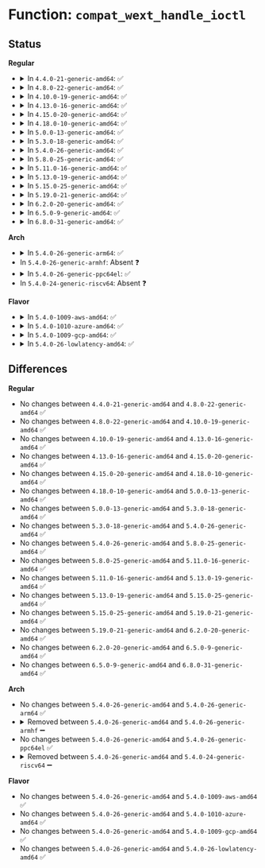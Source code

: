 # Function: <code>compat_wext_handle_ioctl</code>

## Status
<b>Regular</b>
<ul>
<li>
<details>
<summary>In <code>4.4.0-21-generic-amd64</code>: ✅</summary>

```c
int compat_wext_handle_ioctl(struct net * net, unsigned int cmd, long unsigned int arg)
```

```json
{
  "name": "compat_wext_handle_ioctl",
  "collision_type": "Unique Global",
  "inline_type": "No",
  "funcs": [
    {
      "addr": 18446744071587276528,
      "name": "compat_wext_handle_ioctl",
      "external": true,
      "loc": "net/wireless/wext-core.c:1087",
      "file": "net/wireless/wext-core.c",
      "inline": "seen, unknown",
      "caller_inline": [],
      "caller_func": [
        "net/socket.c:compat_sock_ioctl"
      ]
    }
  ],
  "symbols": [
    {
      "addr": 18446744071587276528,
      "name": "compat_wext_handle_ioctl",
      "section": ".text",
      "bind": "STB_GLOBAL",
      "size": 270
    }
  ]
}
```
</details>
</li>
<li>
<details>
<summary>In <code>4.8.0-22-generic-amd64</code>: ✅</summary>

```c
int compat_wext_handle_ioctl(struct net * net, unsigned int cmd, long unsigned int arg)
```

```json
{
  "name": "compat_wext_handle_ioctl",
  "collision_type": "Unique Global",
  "inline_type": "No",
  "funcs": [
    {
      "addr": 18446744071587742288,
      "name": "compat_wext_handle_ioctl",
      "external": true,
      "loc": "net/wireless/wext-core.c:1090",
      "file": "net/wireless/wext-core.c",
      "inline": "seen, unknown",
      "caller_inline": [],
      "caller_func": [
        "net/socket.c:compat_sock_ioctl"
      ]
    }
  ],
  "symbols": [
    {
      "addr": 18446744071587742288,
      "name": "compat_wext_handle_ioctl",
      "section": ".text",
      "bind": "STB_GLOBAL",
      "size": 270
    }
  ]
}
```
</details>
</li>
<li>
<details>
<summary>In <code>4.10.0-19-generic-amd64</code>: ✅</summary>

```c
int compat_wext_handle_ioctl(struct net * net, unsigned int cmd, long unsigned int arg)
```

```json
{
  "name": "compat_wext_handle_ioctl",
  "collision_type": "Unique Global",
  "inline_type": "No",
  "funcs": [
    {
      "addr": 18446744071587957520,
      "name": "compat_wext_handle_ioctl",
      "external": true,
      "loc": "net/wireless/wext-core.c:1090",
      "file": "net/wireless/wext-core.c",
      "inline": "seen, unknown",
      "caller_inline": [],
      "caller_func": [
        "net/socket.c:compat_sock_ioctl"
      ]
    }
  ],
  "symbols": [
    {
      "addr": 18446744071587957520,
      "name": "compat_wext_handle_ioctl",
      "section": ".text",
      "bind": "STB_GLOBAL",
      "size": 270
    }
  ]
}
```
</details>
</li>
<li>
<details>
<summary>In <code>4.13.0-16-generic-amd64</code>: ✅</summary>

```c
int compat_wext_handle_ioctl(struct net * net, unsigned int cmd, long unsigned int arg)
```

```json
{
  "name": "compat_wext_handle_ioctl",
  "collision_type": "Unique Global",
  "inline_type": "No",
  "funcs": [
    {
      "addr": 18446744071588115600,
      "name": "compat_wext_handle_ioctl",
      "external": true,
      "loc": "net/wireless/wext-core.c:1086",
      "file": "net/wireless/wext-core.c",
      "inline": "seen, unknown",
      "caller_inline": [],
      "caller_func": [
        "net/socket.c:compat_sock_ioctl"
      ]
    }
  ],
  "symbols": [
    {
      "addr": 18446744071588115600,
      "name": "compat_wext_handle_ioctl",
      "section": ".text",
      "bind": "STB_GLOBAL",
      "size": 276
    }
  ]
}
```
</details>
</li>
<li>
<details>
<summary>In <code>4.15.0-20-generic-amd64</code>: ✅</summary>

```c
int compat_wext_handle_ioctl(struct net * net, unsigned int cmd, long unsigned int arg)
```

```json
{
  "name": "compat_wext_handle_ioctl",
  "collision_type": "Unique Global",
  "inline_type": "No",
  "funcs": [
    {
      "addr": 18446744071588663408,
      "name": "compat_wext_handle_ioctl",
      "external": true,
      "loc": "net/wireless/wext-core.c:1086",
      "file": "net/wireless/wext-core.c",
      "inline": "seen, unknown",
      "caller_inline": [],
      "caller_func": [
        "net/socket.c:compat_sock_ioctl"
      ]
    }
  ],
  "symbols": [
    {
      "addr": 18446744071588663408,
      "name": "compat_wext_handle_ioctl",
      "section": ".text",
      "bind": "STB_GLOBAL",
      "size": 276
    }
  ]
}
```
</details>
</li>
<li>
<details>
<summary>In <code>4.18.0-10-generic-amd64</code>: ✅</summary>

```c
int compat_wext_handle_ioctl(struct net * net, unsigned int cmd, long unsigned int arg)
```

```json
{
  "name": "compat_wext_handle_ioctl",
  "collision_type": "Unique Global",
  "inline_type": "No",
  "funcs": [
    {
      "addr": 18446744071589030096,
      "name": "compat_wext_handle_ioctl",
      "external": true,
      "loc": "net/wireless/wext-core.c:1089",
      "file": "net/wireless/wext-core.c",
      "inline": "seen, unknown",
      "caller_inline": [],
      "caller_func": [
        "net/socket.c:compat_sock_ioctl"
      ]
    }
  ],
  "symbols": [
    {
      "addr": 18446744071589030096,
      "name": "compat_wext_handle_ioctl",
      "section": ".text",
      "bind": "STB_GLOBAL",
      "size": 270
    }
  ]
}
```
</details>
</li>
<li>
<details>
<summary>In <code>5.0.0-13-generic-amd64</code>: ✅</summary>

```c
int compat_wext_handle_ioctl(struct net * net, unsigned int cmd, long unsigned int arg)
```

```json
{
  "name": "compat_wext_handle_ioctl",
  "collision_type": "Unique Global",
  "inline_type": "No",
  "funcs": [
    {
      "addr": 18446744071589256080,
      "name": "compat_wext_handle_ioctl",
      "external": true,
      "loc": "net/wireless/wext-core.c:1089",
      "file": "net/wireless/wext-core.c",
      "inline": "seen, unknown",
      "caller_inline": [],
      "caller_func": [
        "net/socket.c:compat_sock_ioctl"
      ]
    }
  ],
  "symbols": [
    {
      "addr": 18446744071589256080,
      "name": "compat_wext_handle_ioctl",
      "section": ".text",
      "bind": "STB_GLOBAL",
      "size": 270
    }
  ]
}
```
</details>
</li>
<li>
<details>
<summary>In <code>5.3.0-18-generic-amd64</code>: ✅</summary>

```c
int compat_wext_handle_ioctl(struct net * net, unsigned int cmd, long unsigned int arg)
```

```json
{
  "name": "compat_wext_handle_ioctl",
  "collision_type": "Unique Global",
  "inline_type": "No",
  "funcs": [
    {
      "addr": 18446744071589711120,
      "name": "compat_wext_handle_ioctl",
      "external": true,
      "loc": "net/wireless/wext-core.c:1089",
      "file": "net/wireless/wext-core.c",
      "inline": "seen, unknown",
      "caller_inline": [],
      "caller_func": [
        "net/socket.c:compat_sock_ioctl"
      ]
    }
  ],
  "symbols": [
    {
      "addr": 18446744071589711120,
      "name": "compat_wext_handle_ioctl",
      "section": ".text",
      "bind": "STB_GLOBAL",
      "size": 270
    }
  ]
}
```
</details>
</li>
<li>
<details>
<summary>In <code>5.4.0-26-generic-amd64</code>: ✅</summary>

```c
int compat_wext_handle_ioctl(struct net * net, unsigned int cmd, long unsigned int arg)
```

```json
{
  "name": "compat_wext_handle_ioctl",
  "collision_type": "Unique Global",
  "inline_type": "No",
  "funcs": [
    {
      "addr": 18446744071589935504,
      "name": "compat_wext_handle_ioctl",
      "external": true,
      "loc": "net/wireless/wext-core.c:1090",
      "file": "net/wireless/wext-core.c",
      "inline": "seen, unknown",
      "caller_inline": [],
      "caller_func": [
        "net/socket.c:compat_sock_ioctl"
      ]
    }
  ],
  "symbols": [
    {
      "addr": 18446744071589935504,
      "name": "compat_wext_handle_ioctl",
      "section": ".text",
      "bind": "STB_GLOBAL",
      "size": 270
    }
  ]
}
```
</details>
</li>
<li>
<details>
<summary>In <code>5.8.0-25-generic-amd64</code>: ✅</summary>

```c
int compat_wext_handle_ioctl(struct net * net, unsigned int cmd, long unsigned int arg)
```

```json
{
  "name": "compat_wext_handle_ioctl",
  "collision_type": "Unique Global",
  "inline_type": "No",
  "funcs": [
    {
      "addr": 18446744071590964880,
      "name": "compat_wext_handle_ioctl",
      "external": true,
      "loc": "net/wireless/wext-core.c:1090",
      "file": "net/wireless/wext-core.c",
      "inline": "seen, unknown",
      "caller_inline": [],
      "caller_func": [
        "net/socket.c:compat_sock_ioctl"
      ]
    }
  ],
  "symbols": [
    {
      "addr": 18446744071590964880,
      "name": "compat_wext_handle_ioctl",
      "section": ".text",
      "bind": "STB_GLOBAL",
      "size": 370
    }
  ]
}
```
</details>
</li>
<li>
<details>
<summary>In <code>5.11.0-16-generic-amd64</code>: ✅</summary>

```c
int compat_wext_handle_ioctl(struct net * net, unsigned int cmd, long unsigned int arg)
```

```json
{
  "name": "compat_wext_handle_ioctl",
  "collision_type": "Unique Global",
  "inline_type": "No",
  "funcs": [
    {
      "addr": 18446744071591029568,
      "name": "compat_wext_handle_ioctl",
      "external": true,
      "loc": "net/wireless/wext-core.c:1091",
      "file": "net/wireless/wext-core.c",
      "inline": "seen, unknown",
      "caller_inline": [],
      "caller_func": [
        "net/socket.c:compat_sock_ioctl"
      ]
    }
  ],
  "symbols": [
    {
      "addr": 18446744071591029568,
      "name": "compat_wext_handle_ioctl",
      "section": ".text",
      "bind": "STB_GLOBAL",
      "size": 370
    }
  ]
}
```
</details>
</li>
<li>
<details>
<summary>In <code>5.13.0-19-generic-amd64</code>: ✅</summary>

```c
int compat_wext_handle_ioctl(struct net * net, unsigned int cmd, long unsigned int arg)
```

```json
{
  "name": "compat_wext_handle_ioctl",
  "collision_type": "Unique Global",
  "inline_type": "No",
  "funcs": [
    {
      "addr": 18446744071590960176,
      "name": "compat_wext_handle_ioctl",
      "external": true,
      "loc": "net/wireless/wext-core.c:1091",
      "file": "net/wireless/wext-core.c",
      "inline": "seen, unknown",
      "caller_inline": [],
      "caller_func": [
        "net/socket.c:compat_sock_ioctl"
      ]
    }
  ],
  "symbols": [
    {
      "addr": 18446744071590960176,
      "name": "compat_wext_handle_ioctl",
      "section": ".text",
      "bind": "STB_GLOBAL",
      "size": 388
    }
  ]
}
```
</details>
</li>
<li>
<details>
<summary>In <code>5.15.0-25-generic-amd64</code>: ✅</summary>

```c
int compat_wext_handle_ioctl(struct net * net, unsigned int cmd, long unsigned int arg)
```

```json
{
  "name": "compat_wext_handle_ioctl",
  "collision_type": "Unique Global",
  "inline_type": "No",
  "funcs": [
    {
      "addr": 18446744071591796896,
      "name": "compat_wext_handle_ioctl",
      "external": true,
      "loc": "net/wireless/wext-core.c:1091",
      "file": "net/wireless/wext-core.c",
      "inline": "seen, unknown",
      "caller_inline": [],
      "caller_func": [
        "net/socket.c:compat_sock_ioctl"
      ]
    }
  ],
  "symbols": [
    {
      "addr": 18446744071591796896,
      "name": "compat_wext_handle_ioctl",
      "section": ".text",
      "bind": "STB_GLOBAL",
      "size": 388
    }
  ]
}
```
</details>
</li>
<li>
<details>
<summary>In <code>5.19.0-21-generic-amd64</code>: ✅</summary>

```c
int compat_wext_handle_ioctl(struct net * net, unsigned int cmd, long unsigned int arg)
```

```json
{
  "name": "compat_wext_handle_ioctl",
  "collision_type": "Unique Global",
  "inline_type": "No",
  "funcs": [
    {
      "addr": 18446744071593507184,
      "name": "compat_wext_handle_ioctl",
      "external": true,
      "loc": "net/wireless/wext-core.c:1091",
      "file": "net/wireless/wext-core.c",
      "inline": "seen, unknown",
      "caller_inline": [],
      "caller_func": [
        "net/socket.c:compat_sock_ioctl"
      ]
    }
  ],
  "symbols": [
    {
      "addr": 18446744071593507184,
      "name": "compat_wext_handle_ioctl",
      "section": ".text",
      "bind": "STB_GLOBAL",
      "size": 448
    }
  ]
}
```
</details>
</li>
<li>
<details>
<summary>In <code>6.2.0-20-generic-amd64</code>: ✅</summary>

```c
int compat_wext_handle_ioctl(struct net * net, unsigned int cmd, long unsigned int arg)
```

```json
{
  "name": "compat_wext_handle_ioctl",
  "collision_type": "Unique Global",
  "inline_type": "No",
  "funcs": [
    {
      "addr": 18446744071595426352,
      "name": "compat_wext_handle_ioctl",
      "external": true,
      "loc": "net/wireless/wext-core.c:1094",
      "file": "net/wireless/wext-core.c",
      "inline": "seen, unknown",
      "caller_inline": [],
      "caller_func": [
        "net/socket.c:compat_sock_ioctl"
      ]
    }
  ],
  "symbols": [
    {
      "addr": 18446744071595426352,
      "name": "compat_wext_handle_ioctl",
      "section": ".text",
      "bind": "STB_GLOBAL",
      "size": 448
    }
  ]
}
```
</details>
</li>
<li>
<details>
<summary>In <code>6.5.0-9-generic-amd64</code>: ✅</summary>

```c
int compat_wext_handle_ioctl(struct net * net, unsigned int cmd, long unsigned int arg)
```

```json
{
  "name": "compat_wext_handle_ioctl",
  "collision_type": "Unique Global",
  "inline_type": "No",
  "funcs": [
    {
      "addr": 18446744071595932912,
      "name": "compat_wext_handle_ioctl",
      "external": true,
      "loc": "net/wireless/wext-core.c:1116",
      "file": "net/wireless/wext-core.c",
      "inline": "seen, unknown",
      "caller_inline": [],
      "caller_func": [
        "net/socket.c:compat_sock_ioctl"
      ]
    }
  ],
  "symbols": [
    {
      "addr": 18446744071595932912,
      "name": "compat_wext_handle_ioctl",
      "section": ".text",
      "bind": "STB_GLOBAL",
      "size": 448
    }
  ]
}
```
</details>
</li>
<li>
<details>
<summary>In <code>6.8.0-31-generic-amd64</code>: ✅</summary>

```c
int compat_wext_handle_ioctl(struct net * net, unsigned int cmd, long unsigned int arg)
```

```json
{
  "name": "compat_wext_handle_ioctl",
  "collision_type": "Unique Global",
  "inline_type": "No",
  "funcs": [
    {
      "addr": 18446744071596794224,
      "name": "compat_wext_handle_ioctl",
      "external": true,
      "loc": "net/wireless/wext-core.c:1116",
      "file": "net/wireless/wext-core.c",
      "inline": "seen, unknown",
      "caller_inline": [],
      "caller_func": [
        "net/socket.c:compat_sock_ioctl"
      ]
    }
  ],
  "symbols": [
    {
      "addr": 18446744071596794224,
      "name": "compat_wext_handle_ioctl",
      "section": ".text",
      "bind": "STB_GLOBAL",
      "size": 448
    }
  ]
}
```
</details>
</li>
</ul>
<b>Arch</b>
<ul>
<li>
<details>
<summary>In <code>5.4.0-26-generic-arm64</code>: ✅</summary>

```c
int compat_wext_handle_ioctl(struct net * net, unsigned int cmd, long unsigned int arg)
```

```json
{
  "name": "compat_wext_handle_ioctl",
  "collision_type": "Unique Global",
  "inline_type": "No",
  "funcs": [
    {
      "addr": 18446603336503663616,
      "name": "compat_wext_handle_ioctl",
      "external": true,
      "loc": "net/wireless/wext-core.c:1090",
      "file": "net/wireless/wext-core.c",
      "inline": "seen, unknown",
      "caller_inline": [],
      "caller_func": [
        "net/socket.c:compat_sock_ioctl"
      ]
    }
  ],
  "symbols": [
    {
      "addr": 18446603336503663616,
      "name": "compat_wext_handle_ioctl",
      "section": ".text",
      "bind": "STB_GLOBAL",
      "size": 348
    }
  ]
}
```
</details>
</li>
<li>
In <code>5.4.0-26-generic-armhf</code>: Absent ❓
</li>
<li>
<details>
<summary>In <code>5.4.0-26-generic-ppc64el</code>: ✅</summary>

```c
int compat_wext_handle_ioctl(struct net * net, unsigned int cmd, long unsigned int arg)
```

```json
{
  "name": "compat_wext_handle_ioctl",
  "collision_type": "Unique Global",
  "inline_type": "No",
  "funcs": [
    {
      "addr": 13835058055297486848,
      "name": "compat_wext_handle_ioctl",
      "external": true,
      "loc": "net/wireless/wext-core.c:1090",
      "file": "net/wireless/wext-core.c",
      "inline": "seen, unknown",
      "caller_inline": [],
      "caller_func": [
        "net/socket.c:compat_sock_ioctl"
      ]
    }
  ],
  "symbols": [
    {
      "addr": 13835058055297486848,
      "name": "compat_wext_handle_ioctl",
      "section": ".text",
      "bind": "STB_GLOBAL",
      "size": 352
    }
  ]
}
```
</details>
</li>
<li>
In <code>5.4.0-24-generic-riscv64</code>: Absent ❓
</li>
</ul>
<b>Flavor</b>
<ul>
<li>
<details>
<summary>In <code>5.4.0-1009-aws-amd64</code>: ✅</summary>

```c
int compat_wext_handle_ioctl(struct net * net, unsigned int cmd, long unsigned int arg)
```

```json
{
  "name": "compat_wext_handle_ioctl",
  "collision_type": "Unique Global",
  "inline_type": "No",
  "funcs": [
    {
      "addr": 18446744071589539872,
      "name": "compat_wext_handle_ioctl",
      "external": true,
      "loc": "net/wireless/wext-core.c:1090",
      "file": "net/wireless/wext-core.c",
      "inline": "seen, unknown",
      "caller_inline": [],
      "caller_func": [
        "net/socket.c:compat_sock_ioctl"
      ]
    }
  ],
  "symbols": [
    {
      "addr": 18446744071589539872,
      "name": "compat_wext_handle_ioctl",
      "section": ".text",
      "bind": "STB_GLOBAL",
      "size": 270
    }
  ]
}
```
</details>
</li>
<li>
<details>
<summary>In <code>5.4.0-1010-azure-amd64</code>: ✅</summary>

```c
int compat_wext_handle_ioctl(struct net * net, unsigned int cmd, long unsigned int arg)
```

```json
{
  "name": "compat_wext_handle_ioctl",
  "collision_type": "Unique Global",
  "inline_type": "No",
  "funcs": [
    {
      "addr": 18446744071589265680,
      "name": "compat_wext_handle_ioctl",
      "external": true,
      "loc": "net/wireless/wext-core.c:1090",
      "file": "net/wireless/wext-core.c",
      "inline": "seen, unknown",
      "caller_inline": [],
      "caller_func": [
        "net/socket.c:compat_sock_ioctl"
      ]
    }
  ],
  "symbols": [
    {
      "addr": 18446744071589265680,
      "name": "compat_wext_handle_ioctl",
      "section": ".text",
      "bind": "STB_GLOBAL",
      "size": 263
    }
  ]
}
```
</details>
</li>
<li>
<details>
<summary>In <code>5.4.0-1009-gcp-amd64</code>: ✅</summary>

```c
int compat_wext_handle_ioctl(struct net * net, unsigned int cmd, long unsigned int arg)
```

```json
{
  "name": "compat_wext_handle_ioctl",
  "collision_type": "Unique Global",
  "inline_type": "No",
  "funcs": [
    {
      "addr": 18446744071589981136,
      "name": "compat_wext_handle_ioctl",
      "external": true,
      "loc": "net/wireless/wext-core.c:1090",
      "file": "net/wireless/wext-core.c",
      "inline": "seen, unknown",
      "caller_inline": [],
      "caller_func": [
        "net/socket.c:compat_sock_ioctl"
      ]
    }
  ],
  "symbols": [
    {
      "addr": 18446744071589981136,
      "name": "compat_wext_handle_ioctl",
      "section": ".text",
      "bind": "STB_GLOBAL",
      "size": 270
    }
  ]
}
```
</details>
</li>
<li>
<details>
<summary>In <code>5.4.0-26-lowlatency-amd64</code>: ✅</summary>

```c
int compat_wext_handle_ioctl(struct net * net, unsigned int cmd, long unsigned int arg)
```

```json
{
  "name": "compat_wext_handle_ioctl",
  "collision_type": "Unique Global",
  "inline_type": "No",
  "funcs": [
    {
      "addr": 18446744071590030800,
      "name": "compat_wext_handle_ioctl",
      "external": true,
      "loc": "net/wireless/wext-core.c:1090",
      "file": "net/wireless/wext-core.c",
      "inline": "seen, unknown",
      "caller_inline": [],
      "caller_func": [
        "net/socket.c:compat_sock_ioctl"
      ]
    }
  ],
  "symbols": [
    {
      "addr": 18446744071590030800,
      "name": "compat_wext_handle_ioctl",
      "section": ".text",
      "bind": "STB_GLOBAL",
      "size": 270
    }
  ]
}
```
</details>
</li>
</ul>

## Differences
<b>Regular</b>
<ul>
<li>
No changes between <code>4.4.0-21-generic-amd64</code> and <code>4.8.0-22-generic-amd64</code> ✅
</li>
<li>
No changes between <code>4.8.0-22-generic-amd64</code> and <code>4.10.0-19-generic-amd64</code> ✅
</li>
<li>
No changes between <code>4.10.0-19-generic-amd64</code> and <code>4.13.0-16-generic-amd64</code> ✅
</li>
<li>
No changes between <code>4.13.0-16-generic-amd64</code> and <code>4.15.0-20-generic-amd64</code> ✅
</li>
<li>
No changes between <code>4.15.0-20-generic-amd64</code> and <code>4.18.0-10-generic-amd64</code> ✅
</li>
<li>
No changes between <code>4.18.0-10-generic-amd64</code> and <code>5.0.0-13-generic-amd64</code> ✅
</li>
<li>
No changes between <code>5.0.0-13-generic-amd64</code> and <code>5.3.0-18-generic-amd64</code> ✅
</li>
<li>
No changes between <code>5.3.0-18-generic-amd64</code> and <code>5.4.0-26-generic-amd64</code> ✅
</li>
<li>
No changes between <code>5.4.0-26-generic-amd64</code> and <code>5.8.0-25-generic-amd64</code> ✅
</li>
<li>
No changes between <code>5.8.0-25-generic-amd64</code> and <code>5.11.0-16-generic-amd64</code> ✅
</li>
<li>
No changes between <code>5.11.0-16-generic-amd64</code> and <code>5.13.0-19-generic-amd64</code> ✅
</li>
<li>
No changes between <code>5.13.0-19-generic-amd64</code> and <code>5.15.0-25-generic-amd64</code> ✅
</li>
<li>
No changes between <code>5.15.0-25-generic-amd64</code> and <code>5.19.0-21-generic-amd64</code> ✅
</li>
<li>
No changes between <code>5.19.0-21-generic-amd64</code> and <code>6.2.0-20-generic-amd64</code> ✅
</li>
<li>
No changes between <code>6.2.0-20-generic-amd64</code> and <code>6.5.0-9-generic-amd64</code> ✅
</li>
<li>
No changes between <code>6.5.0-9-generic-amd64</code> and <code>6.8.0-31-generic-amd64</code> ✅
</li>
</ul>
<b>Arch</b>
<ul>
<li>
No changes between <code>5.4.0-26-generic-amd64</code> and <code>5.4.0-26-generic-arm64</code> ✅
</li>
<li>
<details>
<summary>Removed between <code>5.4.0-26-generic-amd64</code> and <code>5.4.0-26-generic-armhf</code> ➖</summary>

```c
int compat_wext_handle_ioctl(struct net * net, unsigned int cmd, long unsigned int arg)
```
</details>
</li>
<li>
No changes between <code>5.4.0-26-generic-amd64</code> and <code>5.4.0-26-generic-ppc64el</code> ✅
</li>
<li>
<details>
<summary>Removed between <code>5.4.0-26-generic-amd64</code> and <code>5.4.0-24-generic-riscv64</code> ➖</summary>

```c
int compat_wext_handle_ioctl(struct net * net, unsigned int cmd, long unsigned int arg)
```
</details>
</li>
</ul>
<b>Flavor</b>
<ul>
<li>
No changes between <code>5.4.0-26-generic-amd64</code> and <code>5.4.0-1009-aws-amd64</code> ✅
</li>
<li>
No changes between <code>5.4.0-26-generic-amd64</code> and <code>5.4.0-1010-azure-amd64</code> ✅
</li>
<li>
No changes between <code>5.4.0-26-generic-amd64</code> and <code>5.4.0-1009-gcp-amd64</code> ✅
</li>
<li>
No changes between <code>5.4.0-26-generic-amd64</code> and <code>5.4.0-26-lowlatency-amd64</code> ✅
</li>
</ul>
